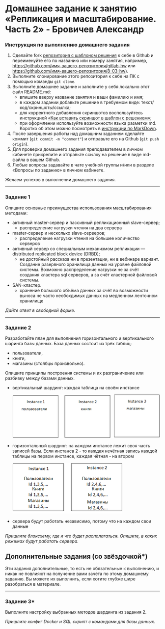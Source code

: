 # Домашнее задание к занятию «Репликация и масштабирование. Часть 2» - Бровичев Александр

### Инструкция по выполнению домашнего задания

1. Сделайте fork [репозитория c шаблоном решения](https://github.com/netology-code/sys-pattern-homework) к себе в Github и переименуйте его по названию или номеру занятия, например, https://github.com/имя-вашего-репозитория/gitlab-hw или https://github.com/имя-вашего-репозитория/8-03-hw).
2. Выполните клонирование этого репозитория к себе на ПК с помощью команды `git clone`.
3. Выполните домашнее задание и заполните у себя локально этот файл README.md:
   - впишите вверху название занятия и ваши фамилию и имя;
   - в каждом задании добавьте решение в требуемом виде: текст/код/скриншоты/ссылка;
   - для корректного добавления скриншотов воспользуйтесь инструкцией [«Как вставить скриншот в шаблон с решением»](https://github.com/netology-code/sys-pattern-homework/blob/main/screen-instruction.md);
   - при оформлении используйте возможности языка разметки md. Коротко об этом можно посмотреть в [инструкции по MarkDown](https://github.com/netology-code/sys-pattern-homework/blob/main/md-instruction.md).
4. После завершения работы над домашним заданием сделайте коммит (`git commit -m "comment"`) и отправьте его на Github (`git push origin`).
5. Для проверки домашнего задания преподавателем в личном кабинете прикрепите и отправьте ссылку на решение в виде md-файла в вашем Github.
6. Любые вопросы задавайте в чате учебной группы и/или в разделе «Вопросы по заданию» в личном кабинете.

Желаем успехов в выполнении домашнего задания.

---

### Задание 1

Опишите основные преимущества использования масштабирования методами:

- активный master-сервер и пассивный репликационный slave-сервер; 
	- распределение нагрузки чтения на два сервера
- master-сервер и несколько slave-серверов;
	- распределение нагрузки чтения на большее количество серверов
- активный сервер со специальным механизмом репликации — distributed replicated block device (DRBD);
	- не достойный рассказа ни в презентации, ни в вебинаре вариант. Создание разервного хранилища данных на уровне файловой системы. Возможно распределение нагрузки не за счёт создания кластера sql серверов, а за счёт кластерной файловой системы.
- SAN-кластер.
	- хранение большого объёма данных за счёт во возможности выноса не часто необохдимых данных на медленном ленточном хранилище

*Дайте ответ в свободной форме.*

---

### Задание 2


Разработайте план для выполнения горизонтального и вертикального шаринга базы данных. База данных состоит из трёх таблиц: 

- пользователи, 
- книги, 
- магазины (столбцы произвольно). 

Опишите принципы построения системы и их разграничение или разбивку между базами данных.

- вертикальный шардинг: каждая таблица на своём инстансе

	![](screen/12-07/sousefullscheme1.png)
- горизонтальный шардинг: на каждом инстансе лежит своя часть записей базы. Если инстанса 2 - то каждая нечётная запись каждой таблицы на первом инстансе, каждая чётная - на втором

	![](screen/12-07/sousefullscheme2.png)

- сервера будут работать независимо, потому что на каждом свои данные

*Пришлите блоксхему, где и что будет располагаться. Опишите, в каких режимах будут работать сервера.* 

## Дополнительные задания (со звёздочкой*)
Эти задания дополнительные, то есть не обязательные к выполнению, и никак не повлияют на получение вами зачёта по этому домашнему заданию. Вы можете их выполнить, если хотите глубже шире разобраться в материале.

---
### Задание 3*

Выполните настройку выбранных методов шардинга из задания 2.

*Пришлите конфиг Docker и SQL скрипт с командами для базы данных*.
